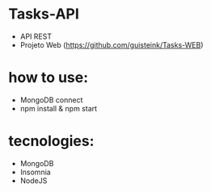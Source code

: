 # Tasks-API
 - API REST 
 - Projeto Web (https://github.com/guisteink/Tasks-WEB)

# how to use:
 - MongoDB connect
 - npm install & npm start
 
# tecnologies:
  - MongoDB
  - Insomnia
  - NodeJS
